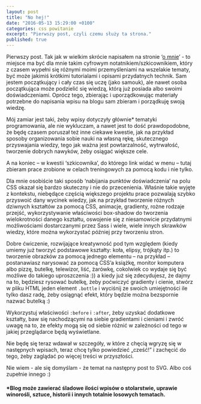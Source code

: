 ```yaml
---
layout: post
title: "No hej!"
date: "2016-05-13 15:29:00 +0100"
categories: css powitanie
excerpt: "Pierwszy post, czyli czemu służy ta strona."
published: true
---
```


Pierwszy post. Tak jak w wielkim skrócie napisałem na stronie ‘[o mnie](http://paweltar.github.io/about/)’ - to miejsce ma być dla mnie takim cyfrowym notatnikiem/szkicownikiem, który z czasem wypełni się różnymi moimi przemyśleniami na wszelakie tematy, być może jakimiś krótkimi tutorialami i opisami przydatnych technik. Sam jestem początkujący i cały czas się uczę (jako samouk), ale nawet osoba początkująca może podzielić się wiedzą, którą już posiada albo swoimi doświadczeniami. Oprócz tego, zbierając i uporządkowując materiały potrzebne do napisania wpisu na blogu sam zbieram i porządkuję swoją wiedzę.

Mój zamiar jest taki, żeby wpisy dotyczyły głównie* tematyki programowania, ale nie wykluczam, a nawet jest to dość prawdopodobne, że będę czasem poruszał też inne ciekawe kwestie, jak na przykład sposoby organizowania sobie nauki na własną rękę, skutecznego przyswajania wiedzy, tego jak ważna jest powtarzalność, wytrwałość, tworzenie dobrych nawyków, żeby osiągać większe cele.

A na koniec – w kwestii ‘szkicownika’, do którego link widać w menu – tutaj zbieram prace zrobione w celach treningowych za pomocą kodu i nie tylko.

Dla mnie osobiście taki sposób ‘nabijania punktów doświadczenia’ na polu CSS okazał się bardzo skuteczny i nie do przecenienia. Właśnie takie wyjęte z kontekstu, niebędące częścią większego projektu prace pozwalają szybko przyswoić dany wycinek wiedzy, jak na przykład tworzenie różnych dziwnych kształtów za pomocą CSS, animacje, gradienty, rożne rodzaje przejść, wykorzystywanie właściwości box-shadow do tworzenia wielokrotności danego kształtu, oswojenie się z niesamowicie przydatnymi możliwościami dostarczanymi przez Sass i wiele, wiele innych skrawków wiedzy, które można wykorzystać później przy tworzeniu stron.

Dobre ćwiczenie, rozwijające kreatywność pod tym względem (kiedy umiemy już tworzyć podstawowe kształty: koła, elipsy, trójkąty itp.) to tworzenie obrazków za pomocą jednego elementu – na przykład – postanawiasz narysować za pomocą CSS’a książkę, monitor komputera albo pizzę, butelkę, telewizor, liść, żarówkę, cokolwiek co wydaje się być możliwe do takiego uproszczenia :)) a kiedy już się zdecydujesz, że dajmy na to, będziesz rysować butelkę, żeby poćwiczyć gradienty i cienie, stwórz w pliku HTML jeden element `.bottle` i wyciśnij ze swoich umiejętności ile tylko dasz radę, żeby osiągnąć efekt, który będzie można bezspornie nazwać butelką :)

Wykorzystuj właściwości `:before` i `:after`, żeby uzyskać dodatkowe kształty, baw się nachodzącymi na siebie gradientami i cieniami i zwróć uwagę na to, że efekty mogą się od siebie różnić w zależności od tego w jakiej przeglądarce będą wyświetlane.

Nie będę się teraz wdawał w szczegóły, w które z chęcią wgryzę się w następnych wpisach, teraz chcę tylko powiedzieć „cześć!” i zachęcić do tego, żeby zaglądać po więcej treści w przyszłości.

Nie wiem - ale się domyślam - że temat na następny post to SVG. Albo coś zupełnie innego  :)


#### *Blog może zawierać śladowe ilości wpisów o stolarstwie, uprawie winorośli, sztuce, historii i innych totalnie losowych tematach.
